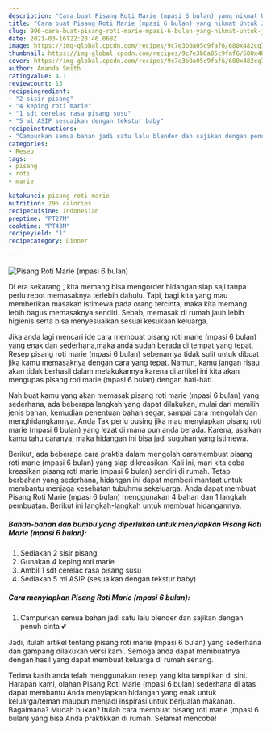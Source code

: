 ```yaml
---
description: "Cara buat Pisang Roti Marie (mpasi 6 bulan) yang nikmat Untuk Jualan"
title: "Cara buat Pisang Roti Marie (mpasi 6 bulan) yang nikmat Untuk Jualan"
slug: 996-cara-buat-pisang-roti-marie-mpasi-6-bulan-yang-nikmat-untuk-jualan
date: 2021-03-16T22:28:46.068Z
image: https://img-global.cpcdn.com/recipes/9c7e3b0a05c9faf6/680x482cq70/pisang-roti-marie-mpasi-6-bulan-foto-resep-utama.jpg
thumbnail: https://img-global.cpcdn.com/recipes/9c7e3b0a05c9faf6/680x482cq70/pisang-roti-marie-mpasi-6-bulan-foto-resep-utama.jpg
cover: https://img-global.cpcdn.com/recipes/9c7e3b0a05c9faf6/680x482cq70/pisang-roti-marie-mpasi-6-bulan-foto-resep-utama.jpg
author: Amanda Smith
ratingvalue: 4.1
reviewcount: 13
recipeingredient:
- "2 sisir pisang"
- "4 keping roti marie"
- "1 sdt cerelac rasa pisang susu"
- "5 ml ASIP sesuaikan dengan tekstur baby"
recipeinstructions:
- "Campurkan semua bahan jadi satu lalu blender dan sajikan dengan penuh cinta 💕"
categories:
- Resep
tags:
- pisang
- roti
- marie

katakunci: pisang roti marie 
nutrition: 296 calories
recipecuisine: Indonesian
preptime: "PT27M"
cooktime: "PT43M"
recipeyield: "1"
recipecategory: Dinner

---
```



![Pisang Roti Marie (mpasi 6 bulan)](https://img-global.cpcdn.com/recipes/9c7e3b0a05c9faf6/680x482cq70/pisang-roti-marie-mpasi-6-bulan-foto-resep-utama.jpg)

Di era  sekarang , kita memang bisa mengorder hidangan siap saji tanpa perlu repot memasaknya terlebih dahulu. Tapi, bagi kita yang mau memberikan masakan istimewa pada orang tercinta, maka kita memang lebih bagus memasaknya sendiri. Sebab, memasak di rumah jauh lebih higienis serta bisa menyesuaikan sesuai kesukaan keluarga.

Jika anda lagi mencari ide cara membuat pisang roti marie (mpasi 6 bulan) yang enak dan sederhana,maka anda sudah berada di tempat yang tepat. Resep pisang roti marie (mpasi 6 bulan)  sebenarnya tidak sulit untuk dibuat jika kamu memasaknya dengan cara yang tepat. Namun, kamu jangan risau akan tidak berhasil dalam melakukannya 
karena di artikel ini kita akan mengupas pisang roti marie (mpasi 6 bulan) dengan hati-hati.  



Nah buat kamu yang akan memasak pisang roti marie (mpasi 6 bulan) yang sederhana, ada beberapa langkah yang dapat dilakukan, mulai dari memilih jenis bahan, kemudian penentuan bahan segar, sampai cara mengolah dan menghidangkannya. Anda Tak perlu pusing jika mau menyiapkan pisang roti marie (mpasi 6 bulan) yang lezat di mana pun anda berada. Karena, asalkan kamu  tahu caranya, maka hidangan ini bisa jadi suguhan yang istimewa.

Berikut, ada beberapa cara praktis  dalam mengolah caramembuat pisang roti marie (mpasi 6 bulan) yang siap dikreasikan. Kali ini, mari kita coba kreasikan pisang roti marie (mpasi 6 bulan) sendiri di rumah. Tetap berbahan yang sederhana, hidangan ini dapat memberi manfaat untuk membantu menjaga kesehatan tubuhmu sekeluarga. Anda dapat membuat Pisang Roti Marie (mpasi 6 bulan) menggunakan 4 bahan dan 1 langkah pembuatan. Berikut ini langkah-langkah untuk membuat hidangannya.

<!--inarticleads1-->

##### Bahan-bahan dan bumbu yang diperlukan untuk menyiapkan Pisang Roti Marie (mpasi 6 bulan):

1. Sediakan 2 sisir pisang
1. Gunakan 4 keping roti marie
1. Ambil 1 sdt cerelac rasa pisang susu
1. Sediakan 5 ml ASIP (sesuaikan dengan tekstur baby)




<!--inarticleads2-->

##### Cara menyiapkan Pisang Roti Marie (mpasi 6 bulan):

1. Campurkan semua bahan jadi satu lalu blender dan sajikan dengan penuh cinta 💕




Jadi, itulah artikel tentang  pisang roti marie (mpasi 6 bulan)  yang sederhana dan gampang dilakukan versi kami. Semoga anda dapat membuatnya dengan hasil yang dapat membuat keluarga di rumah senang. 

Terima kasih anda telah menggunakan resep yang kita tampilkan di sini. Harapan kami, olahan  Pisang Roti Marie (mpasi 6 bulan) sederhana di atas dapat membantu Anda menyiapkan hidangan yang enak untuk keluarga/teman maupun menjadi inspirasi untuk berjualan makanan. Bagaimana? Mudah bukan? Itulah cara membuat pisang roti marie (mpasi 6 bulan) yang bisa Anda praktikkan di rumah. Selamat mencoba!

